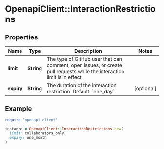 # OpenapiClient::InteractionRestrictions

## Properties

| Name | Type | Description | Notes |
| ---- | ---- | ----------- | ----- |
| **limit** | **String** | The type of GitHub user that can comment, open issues, or create pull requests while the interaction limit is in effect. |  |
| **expiry** | **String** | The duration of the interaction restriction. Default: &#x60;one_day&#x60;. | [optional] |

## Example

```ruby
require 'openapi_client'

instance = OpenapiClient::InteractionRestrictions.new(
  limit: collaborators_only,
  expiry: one_month
)
```

